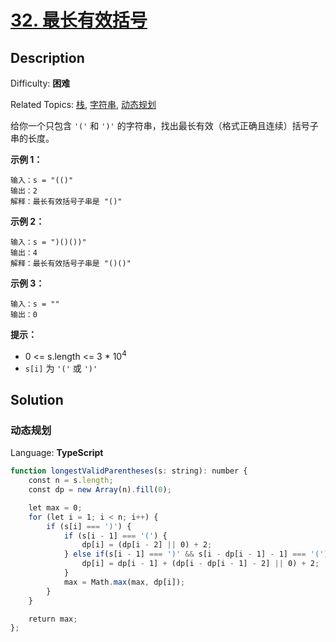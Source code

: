 # [32\. 最长有效括号](https://leetcode.cn/problems/longest-valid-parentheses/)

## Description

Difficulty: **困难**  

Related Topics: [栈](https://leetcode.cn/tag/stack/), [字符串](https://leetcode.cn/tag/string/), [动态规划](https://leetcode.cn/tag/dynamic-programming/)

给你一个只包含 `'('` 和 `')'` 的字符串，找出最长有效（格式正确且连续）括号子串的长度。

**示例 1：**

```
输入：s = "(()"
输出：2
解释：最长有效括号子串是 "()"
```

**示例 2：**

```
输入：s = ")()())"
输出：4
解释：最长有效括号子串是 "()()"
```

**示例 3：**

```
输入：s = ""
输出：0
```

**提示：**

* 0 <= s.length <= 3 * 10<sup>4</sup>
* `s[i]` 为 `'('` 或 `')'`

## Solution

### 动态规划

Language: **TypeScript**

```typescript
function longestValidParentheses(s: string): number {
    const n = s.length;
    const dp = new Array(n).fill(0);

    let max = 0;
    for (let i = 1; i < n; i++) {
        if (s[i] === ')') {
            if (s[i - 1] === '(') {
                dp[i] = (dp[i - 2] || 0) + 2;
            } else if(s[i - 1] === ')' && s[i - dp[i - 1] - 1] === '(') {
                dp[i] = dp[i - 1] + (dp[i - dp[i - 1] - 2] || 0) + 2;
            }
            max = Math.max(max, dp[i]);
        }
    }

    return max;
};
```
